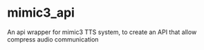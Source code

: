 # mimic3_api
An api wrapper for mimic3 TTS system, to create an API that allow compress audio communication
